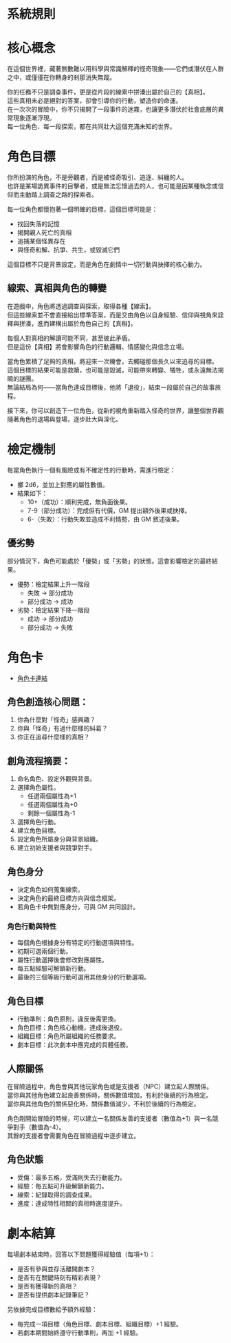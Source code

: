 # 系統規則


# 核心概念

在這個世界裡，藏著無數難以用科學與常識解釋的怪奇現象——它們或潛伏在人群之中，或僅僅在你轉身的剎那消失無蹤。

你的任務不只是調查事件，更是從片段的線索中拼湊出屬於自己的【真相】。  
這些真相未必是絕對的答案，卻會引導你的行動，塑造你的命運。  
在一次次的冒險中，你不只揭開了一段事件的迷霧，也讓更多潛伏於社會底層的異常現象逐漸浮現。  
每一位角色、每一段探索，都在共同壯大這個充滿未知的世界。  


# 角色目標

你所扮演的角色，不是旁觀者，而是被怪奇吸引、追逐、糾纏的人。  
也許是某場詭異事件的目擊者，或是無法忘懷過去的人，也可能是因某種執念或信仰而主動踏上調查之路的探索者。  

每一位角色都懷抱著一個明確的目標，這個目標可能是：

- 找回失落的記憶
- 揭開親人死亡的真相
- 追捕某個怪異存在
- 與怪奇和解、抗爭、共生，或毀滅它們

這個目標不只是背景設定，而是角色在劇情中一切行動與抉擇的核心動力。


## 線索、真相與角色的轉變

在遊戲中，角色將透過調查與探索，取得各種【線索】。  
但這些線索並不會直接給出標準答案，而是交由角色以自身經驗、信仰與視角來詮釋與拼湊，進而建構出屬於角色自己的【真相】。  

每個人對真相的解讀可能不同，甚至彼此矛盾。  
但是這份【真相】將會影響角色的行動邏輯、情感變化與信念立場。  

當角色累積了足夠的真相，將迎來一次機會，去觸碰那個長久以來追尋的目標。  
這個目標的結果可能是救贖，也可能是毀滅，可能帶來轉變、犧牲，或永遠無法揭曉的謎團。  
無論結局為何——當角色達成目標後，他將「退役」，結束一段屬於自己的故事旅程。  

接下來，你可以創造下一位角色，從新的視角重新踏入怪奇的世界，讓整個世界觀隨著角色的退場與登場，逐步壯大與深化。  


# 檢定機制

每當角色執行一個有風險或有不確定性的行動時，需進行檢定：

- 擲 2d6，並加上對應的屬性數值。  
- 結果如下：
	- 10+（成功）：順利完成，無負面後果。
    - 7-9（部分成功）：完成但有代價，GM 提出額外後果或抉擇。
    - 6-（失敗）：行動失敗並造成不利情勢，由 GM 敘述後果。


## 優劣勢

部分情況下，角色可能處於「優勢」或「劣勢」的狀態。這會影響檢定的最終結果。

- 優勢：檢定結果上升一階段
	- 失敗 → 部分成功
	- 部分成功 → 成功
- 劣勢：檢定結果下降一階段
	- 成功 → 部分成功
	- 部分成功 → 失敗


# 角色卡

- [角色卡連結](https://docs.google.com/spreadsheets/d/1rL_1Eo00q2FKbGs4V9ReTVHLOM3V-2Tx-Od_ExhbyhY)


## 角色創造核心問題：

1. 你為什麼對「怪奇」感興趣？
2. 你與「怪奇」有過什麼樣的糾葛？
3. 你正在追尋什麼樣的真相？


## 創角流程摘要：

1. 命名角色、設定外觀與背景。
2. 選擇角色屬性。
	- 任選兩個屬性為+1
	- 任選兩個屬性為+0
	- 剩餘一個屬性為-1
3.  選擇角色行動。
4. 建立角色目標。
5. 設定角色所屬身分與背景組織。
6. 建立初始支援者與競爭對手。


## 角色身分

- 決定角色如何蒐集線索。
- 決定角色的最終目標方向與信念框架。
- 若角色卡中無對應身分，可與 GM 共同設計。


### 角色行動與特性

- 每個角色根據身分有特定的行動選項與特性。
- 初期可選兩個行動。
- 屬性行動選擇後會修改對應屬性。
- 每五點經驗可解鎖新行動。
- 最後的三個等級行動可選用其他身分的行動選項。


## 角色目標

- 行動準則：角色原則，違反後需更換。
- 角色目標：角色核心動機，達成後退役。
- 組織目標：角色所屬組織的任務要求。
- 劇本目標：此次劇本中應完成的具體任務。


## 人際關係

在冒險過程中，角色會與其他玩家角色或是支援者（NPC）建立起人際關係。  
當你與其他角色建立起良善關係時，關係數值增加，有利於後續的行為檢定。  
當你與其他角色的關係惡化時，關係數值減少，不利於後續的行為檢定。  

角色剛開始冒險的時候，可以建立一名關係友善的支援者（數值為+1）與一名競爭對手（數值為-4）。  
其餘的支援者會需要角色在冒險過程中逐步建立。


## 角色狀態

- 受傷：最多五格，受滿則失去行動能力。
- 經驗：每五點可升級解鎖新能力。
- 線索：紀錄取得的調查成果。
- 進度：達成特性相關的真相時進度提升。


# 劇本結算

每場劇本結束時，回答以下問題獲得經驗值（每項+1）：

- 是否有參與並存活離開劇本？
- 是否有在關鍵時刻有精彩表現？
- 是否有獲得新的真相？
- 是否有提供劇本紀錄筆記？

另依據完成目標數給予額外經驗：

- 每完成一項目標（角色目標、劇本目標、組織目標）+1 經驗。
- 若劇本期間始終遵守行動準則，再加 +1 經驗。

